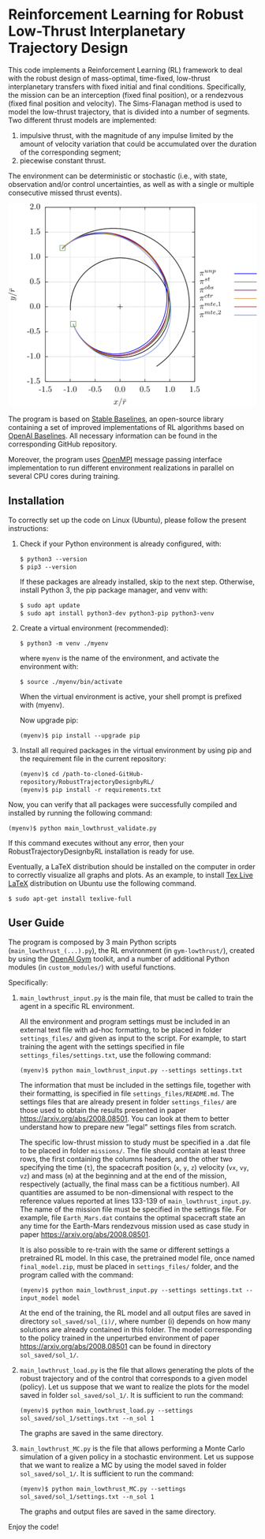 # Reinforcement Learning for Robust Low-Thrust Interplanetary Trajectory Design

This code implements a Reinforcement Learning (RL) framework to deal with the robust design of mass-optimal, time-fixed, low-thrust interplanetary transfers
with fixed initial and final conditions. Specifically, the mission can be an interception (fixed final position), or a rendezvous (fixed final position and velocity).
The Sims-Flanagan method is used to model the low-thrust trajectory, that is divided into a number of segments. Two different thrust models are implemented:
1. impulsive thrust, with the magnitude of any impulse limited by the amount of velocity variation that could be accumulated over the duration of the corresponding segment;
2. piecewise constant thrust.

The environment can be deterministic or stochastic (i.e., with state, observation and/or control uncertainties, as well as with a single or multiple consecutive missed thrust events).

![My Image](https://github.com/LorenzoFederici/RobustTrajectoryDesignbyRL/blob/main/images/traj_compare.png?raw=true)

The program is based on [Stable Baselines](https://stable-baselines.readthedocs.io/en/master/), an open-source library containing a set of improved implementations of RL algorithms based on [OpenAI Baselines](https://github.com/openai/baselines).
All necessary information can be found in the corresponding GitHub repository.

Moreover, the program uses [OpenMPI](https://www.open-mpi.org/) message passing interface implementation to run different environment realizations in parallel on several CPU cores during training.

## Installation

To correctly set up the code on Linux (Ubuntu), please follow the present instructions:

1. Check if your Python environment is already configured, with:
    ```
    $ python3 --version
    $ pip3 --version
    ```
    If these packages are already installed, skip to the next step. Otherwise, install Python 3, the pip package manager, and venv with:
    ```
    $ sudo apt update
    $ sudo apt install python3-dev python3-pip python3-venv
    ```
2. Create a virtual environment (recommended):
    ```
    $ python3 -m venv ./myenv
    ```
    where `myenv` is the name of the environment, and activate the environment with:
    ```
    $ source ./myenv/bin/activate
    ```
    When the virtual environment is active, your shell prompt is prefixed with (myenv).
    
    Now upgrade pip:
    ```
    (myenv)$ pip install --upgrade pip
    ```

3. Install all required packages in the virtual environment by using pip and the requirement file in the current repository:

    ```
    (myenv)$ cd /path-to-cloned-GitHub-repository/RobustTrajectoryDesignbyRL/
    (myenv)$ pip install -r requirements.txt
    ```

Now, you can verify that all packages were successfully compiled and installed by running the following command:

```
(myenv)$ python main_lowthrust_validate.py
```
If this command executes without any error, then your RobustTrajectoryDesignbyRL installation is ready for use.

Eventually, a LaTeX distribution should be installed on the computer in order to correctly visualize all graphs and plots. As an example, to install [Tex Live LaTeX](https://www.tug.org/texlive/) distribution on Ubuntu use the following command.
```
$ sudo apt-get install texlive-full
```

## User Guide

The program is composed by 3 main Python scripts (`main_lowthrust_(...).py`), the RL environment (in `gym-lowthrust/`), created by using the [OpenAI Gym](https://gym.openai.com/) toolkit, and a number of additional Python modules (in `custom_modules/`) with useful functions.

Specifically:

1. `main_lowthrust_input.py` is the main file, that must be called to train the agent in a specific RL environment. 

    All the environment and program settings must be included in an external text file with ad-hoc formatting, to be placed in folder `settings_files/` and given as input to the script.
For example, to start training the agent with the settings specified in file `settings_files/settings.txt`, use the following command:
    ```
    (myenv)$ python main_lowthrust_input.py --settings settings.txt
    ```
    The information that must be included in the settings file, together with their formatting, is specified in file `settings_files/README.md`. 
    The settings files that are already present in folder `settings_files/` are those used to obtain the results presented in paper https://arxiv.org/abs/2008.08501. You can look at them to better understand how to prepare new "legal" settings files from scratch. 

    The specific low-thrust mission to study must be specified in a .dat file to be placed in folder `missions/`.
    The file should contain at least three rows, the first containing the columns headers, and the other two specifying the time (`t`), the spacecraft position (`x`, `y`, `z`) velocity (`vx`, `vy`, `vz`) and mass (`m`) at the beginning and at the end of the mission, respectively (actually, the final mass can be a fictitious number). All quantities are assumed to be non-dimensional with respect to the reference values reported at lines 133-139 of `main_lowthrust_input.py`.
    The name of the mission file must be specified in the settings file.
    For example, file `Earth_Mars.dat` contains the optimal spacecraft state an any time for the Earth-Mars rendezvous mission used as case study in paper https://arxiv.org/abs/2008.08501.
    
    It is also possible to re-train with the same or different settings a pretrained RL model. In this case,
   the pretrained model file, once named `final_model.zip`, must be placed in `settings_files/` folder, and the program called with the command:
    ```
    (myenv)$ python main_lowthrust_input.py --settings settings.txt --input_model model
    ```

    At the end of the training, the RL model and all output files are saved in directory `sol_saved/sol_(i)/`, where number (i) depends on how many solutions are already contained in this folder.
    The model corresponding to the policy trained in the unperturbed environment of paper https://arxiv.org/abs/2008.08501 can be found in directory `sol_saved/sol_1/`.

2. `main_lowthrust_load.py` is the file that allows generating the plots of the robust trajectory and of the control that corresponds to a given model (policy).
Let us suppose that we want to realize the plots for the model saved in folder `sol_saved/sol_1/`. It is sufficient to run the command:
    ```
    (myenv)$ python main_lowthrust_load.py --settings sol_saved/sol_1/settings.txt --n_sol 1
    ```
    The graphs are saved in the same directory.
3. `main_lowthrust_MC.py` is the file that allows performing a Monte Carlo simulation of a given policy in a stochastic environment.
Let us suppose that we want to realize a MC by using the model saved in folder `sol_saved/sol_1/`. It is sufficient to run the command:
    ```
    (myenv)$ python main_lowthrust_MC.py --settings sol_saved/sol_1/settings.txt --n_sol 1
    ```
    The graphs and output files are saved in the same directory.


Enjoy the code!
